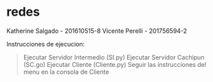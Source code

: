 # redes
Katherine Salgado - 201610515-8
Vicente Perelli - 201756594-2

Instrucciones de ejecucion:
> Ejecutar Servidor Intermedio (SI.py)
> Ejecutar Servidor Cachipun (SC.go)
> Ejecutar Cliente (Cliente.py)
> Seguir las instrucciones del menu en la consola de Cliente

